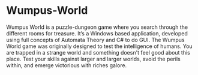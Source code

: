 # Wumpus-World
Wumpus World is a puzzle-dungeon game where you search through the different rooms for treasure. It’s a Windows based application, developed using full concepts of Automata Theory and C# to do GUI. The Wumpus World game was originally designed to test the intelligence of humans. You are trapped in a strange world and something doesn't feel good about this place. Test your skills against larger and larger worlds, avoid the perils within, and emerge victorious with riches galore.
